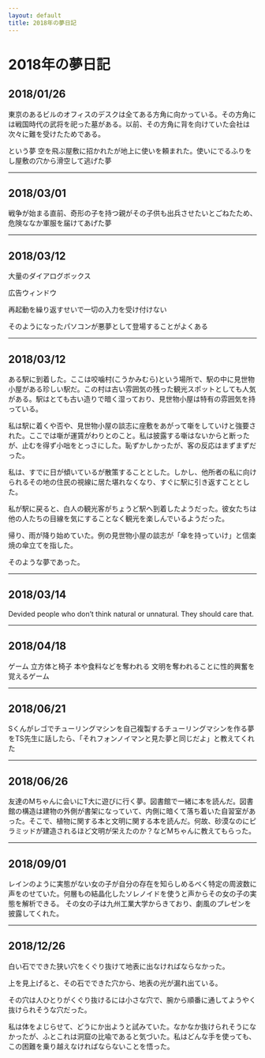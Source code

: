 ```yaml
---
layout: default
title: 2018年の夢日記
---
```


# 2018年の夢日記

## 2018/01/26
東京のあるビルのオフィスのデスクは全てある方角に向かっている。その方角には戦国時代の武将を祀った墓がある。以前、その方角に背を向けていた会社は次々に難を受けたためである。

という夢
空を飛ぶ屋敷に招かれたが地上に使いを頼まれた。使いにでるふりをし屋敷の穴から滑空して逃げた夢


---
## 2018/03/01
戦争が始まる直前、奇形の子を持つ親がその子供も出兵させたいとごねたため、危険ななか軍服を届けてあげた夢


---
## 2018/03/12
大量のダイアログボックス

広告ウィンドウ

再起動を繰り返すせいで一切の入力を受け付けない

そのようになったパソコンが悪夢として登場することがよくある


---
## 2018/03/12
ある駅に到着した。ここは咬噛村(こうかみむら)という場所で、駅の中に見世物小屋がある珍しい駅だ。この村は古い雰囲気の残った観光スポットとしても人気がある。駅はとても古い造りで暗く湿っており、見世物小屋は特有の雰囲気を持っている。

私は駅に着くや否や、見世物小屋の談志に座敷をあがって噺をしていけと強要された。ここでは噺が運賃がわりとのこと。私は披露する噺はないからと断ったが、止むを得ず小咄をとっさにした。恥ずかしかったが、客の反応はまずまずだった。

私は、すでに日が傾いているが散策することとした。しかし、他所者の私に向けられるその地の住民の視線に居た堪れなくなり、すぐに駅に引き返すこととした。

私が駅に戻ると、白人の観光客がちょうど駅へ到着したようだった。彼女たちは他の人たちの目線を気にすることなく観光を楽しんでいるようだった。

帰り、雨が降り始めていた。例の見世物小屋の談志が「傘を持っていけ」と信楽焼の傘立てを指した。

そのような夢であった。

---
## 2018/03/14
Devided people who don’t think natural or unnatural.
They should care that.

---
## 2018/04/18
ゲーム 立方体と椅子
本や食料などを奪われる
文明を奪われることに性的興奮を覚えるゲーム

---
## 2018/06/21
Sくんがレゴでチューリングマシンを自己複製するチューリングマシンを作る夢をTS先生に話したら、「それフォンノイマンと見た夢と同じだよ」と教えてくれた

---
## 2018/06/26
友達のMちゃんに会いにT大に遊びに行く夢。図書館で一緒に本を読んだ。図書館の構造は建物の外側が書架になっていて、内側に暗くて落ち着いた自習室があった。そこで、植物に関する本と文明に関する本を読んだ。何故、砂漠なのにピラミッドが建造されるほど文明が栄えたのか？などMちゃんに教えてもらった。

---
## 2018/09/01
レインのように実態がない女の子が自分の存在を知らしめるべく特定の周波数に声をのせていた。何層もの結晶化したソレノイドを使うと声からその女の子の実態を解析できる。
その女の子は九州工業大学からきており、劇風のプレゼンを披露してくれた。

---
## 2018/12/26
白い石でできた狭い穴をくぐり抜けて地表に出なければならなかった。

上を見上げると、その石でできた穴から、地表の光が漏れ出ている。

その穴は人ひとりがくぐり抜けるには小さな穴で、腕から順番に通してようやく抜けられそうな穴だった。

私は体をよじらせて、どうにか出ようと試みていた。なかなか抜けられそうになかったが、ふとこれは洞窟の比喩であると気づいた。私はどんな手を使っても、この困難を乗り越えなければならないことを悟った。

